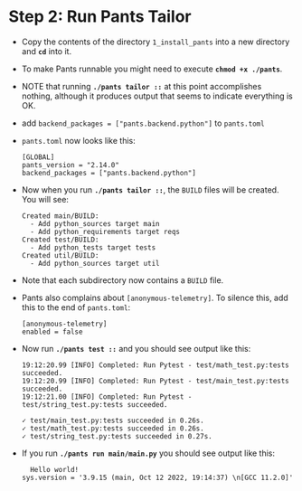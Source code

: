 # Step 2: Run Pants Tailor

- Copy the contents of the directory `1_install_pants` into a new directory and
  **`cd`** into it.

- To make Pants runnable you might need to execute **`chmod +x ./pants`**.

- NOTE that running **`./pants tailor ::`** at this point accomplishes nothing,
  although it produces output that seems to indicate everything is OK.

- add `backend_packages = ["pants.backend.python"]` to `pants.toml`

- `pants.toml` now looks like this:
  ```
  [GLOBAL]
  pants_version = "2.14.0"
  backend_packages = ["pants.backend.python"]
  ```

- Now when you run **`./pants tailor ::`**, the `BUILD` files will be
  created. You will see:
  ```
  Created main/BUILD:
    - Add python_sources target main
    - Add python_requirements target reqs
  Created test/BUILD:
    - Add python_tests target tests
  Created util/BUILD:
    - Add python_sources target util
  ```

- Note that each subdirectory now contains a `BUILD` file.

- Pants also complains about `[anonymous-telemetry]`. To silence this,
  add this to the end of `pants.toml`:
  ```
  [anonymous-telemetry]
  enabled = false
  ```

- Now run **`./pants test ::`** and you should see output like this:
  ```
  19:12:20.99 [INFO] Completed: Run Pytest - test/math_test.py:tests succeeded.
  19:12:20.99 [INFO] Completed: Run Pytest - test/main_test.py:tests succeeded.
  19:12:21.00 [INFO] Completed: Run Pytest - test/string_test.py:tests succeeded.

  ✓ test/main_test.py:tests succeeded in 0.26s.
  ✓ test/math_test.py:tests succeeded in 0.26s.
  ✓ test/string_test.py:tests succeeded in 0.27s.
  ```

- If you run **`./pants run main/main.py`** you should see output like this:
  ```
    Hello world!
  sys.version = '3.9.15 (main, Oct 12 2022, 19:14:37) \n[GCC 11.2.0]'
  ```
